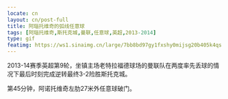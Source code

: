 ```yaml
---
locate: cn
layout: cn/post-full
title: 阿瑙托维奇的弧线任意球
tags: [阿瑙托维奇,斯托克城,曼联,任意球,英超,2013-2014]
type: gif
featimg: https://ws1.sinaimg.cn/large/7bb8bd97gy1fxshy0mijsg20b405k4qs.gif
---
```


2013-14赛季英超第9轮，坐镇主场老特拉福德球场的曼联队在两度率先丢球的情况下最后时刻完成逆转最终3-2险胜斯托克城。

第45分钟，阿诺托维奇左肋27米外任意球破门。